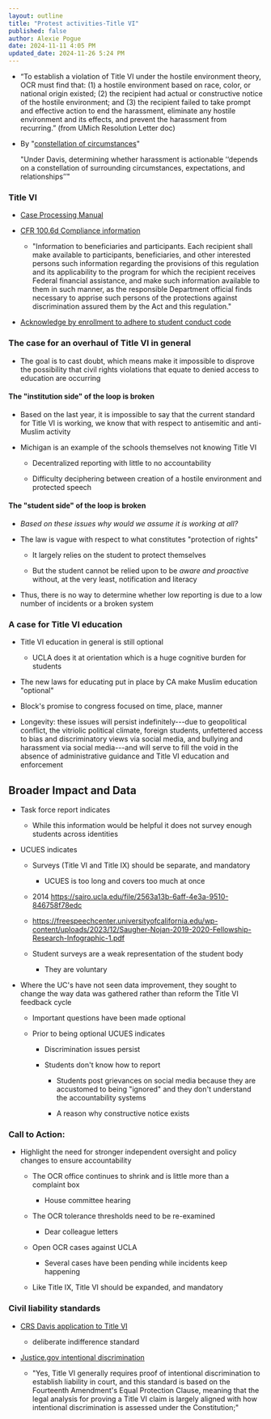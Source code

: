 ```yaml
---
layout: outline
title: "Protest activities-Title VI"
published: false
author: Alexie Pogue
date: 2024-11-11 4:05 PM
updated_date: 2024-11-26 5:24 PM
---
```


- “To establish a violation of Title VI under the hostile environment theory, OCR must find that: (1) a hostile environment based on race, color, or national origin existed; (2) the recipient had actual or constructive notice of the hostile environment; and (3) the recipient failed to take prompt and effective action to end the harassment, eliminate any hostile environment and its effects, and prevent the harassment from recurring.” (from UMich Resolution Letter doc)

- By "[constellation of circumstances](https://www.govinfo.gov/content/pkg/FR-2000-11-02/pdf/00-27910.pdf)" 

	"Under Davis, determining whether harassment is actionable ‘‘depends on a constellation of surrounding circumstances, expectations, and relationships’’"

### Title VI 

- [Case Processing Manual](https://www.ed.gov/sites/ed/files/about/offices/list/ocr/docs/ocrcpm.pdf)


- [CFR 100.6d Compliance information](https://www.ecfr.gov/current/title-34/subtitle-B/chapter-I/part-100/section-100.6)

	- "Information to beneficiaries and participants.  Each recipient shall make available to participants, beneficiaries, and other interested persons such information regarding the provisions of this regulation and its applicability to the program for which the recipient receives Federal financial assistance, and make such information available to them in such manner, as the responsible Department official finds necessary to apprise such persons of the protections against discrimination assured them by the Act and this regulation."

- [Acknowledge by enrollment to adhere to student conduct code](https://deanofstudents.ucla.edu/student-conduct-code)

### The case for an overhaul of Title VI in general 

- The goal is to cast doubt, which means make it impossible to disprove the possibility that civil rights violations that equate to denied access to education are occurring 

#### The "institution side" of the loop is broken

- Based on the last year, it is impossible to say that the current standard for Title VI is working, we know that with respect to antisemitic and anti-Muslim activity

- Michigan is an example of the schools themselves not knowing Title VI 

	- Decentralized reporting with little to no accountability

	- Difficulty deciphering between creation of a hostile environment and protected speech

#### The "student side" of the loop is broken

- *Based on these issues why would we assume it is working at all?* 

- The law is vague with respect to what constitutes "protection of rights"

	- It largely relies on the student to protect themselves

	- But the student cannot be relied upon to be *aware and proactive* without, at the very least, notification and literacy

- Thus, there is no way to determine whether low reporting is due to a low number of incidents or a broken system



### A case for Title VI education

- Title VI education in general is still optional 

	- UCLA does it at orientation which is a huge cognitive burden for students

- The new laws for educating put in place by CA make Muslim education "optional"

- Block's promise to congress focused on time, place, manner

- Longevity: these issues will persist indefinitely---due to geopolitical conflict, the vitriolic political climate, foreign students, unfettered access to bias and discriminatory views via social media, and bullying and harassment via social media---and will serve to fill the void in the absence of administrative guidance and Title VI education and enforcement



## Broader Impact and Data

- Task force report indicates

	- While this information would be helpful it does not survey enough students across identities 

- UCUES indicates 

	- Surveys (Title VI and Title IX) should be separate, and mandatory

		- UCUES is too long and covers too much at once

	- 2014 https://sairo.ucla.edu/file/2563a13b-6aff-4e3a-9510-846758f78edc

	- https://freespeechcenter.universityofcalifornia.edu/wp-content/uploads/2023/12/Saugher-Nojan-2019-2020-Fellowship-Research-Infographic-1.pdf

	- Student surveys are a weak representation of the student body

		- They are voluntary

- Where the UC's have not seen data improvement, they sought to change the way data was gathered rather than reform the Title VI feedback cycle

	- Important questions have been made optional

	- Prior to being optional UCUES indicates

		- Discrimination issues persist

		- Students don't know how to report

			- Students post grievances on social media because they are accustomed to being "ignored" and they don't understand the accountability systems

			- A reason why constructive notice exists

### Call to Action: 

- Highlight the need for stronger independent oversight and policy changes to ensure accountability

	- The OCR office continues to shrink and is little more than a complaint box 

		- House committee hearing 

	- The OCR tolerance thresholds need to be re-examined

		- Dear colleague letters 

	- Open OCR cases against UCLA

		- Several cases have been pending while incidents keep happening

	- Like Title IX, Title VI should be expanded, and mandatory



### Civil liability standards

- [CRS Davis application to Title VI](https://crsreports.congress.gov/product/pdf/LSB/LSB11087)

    - deliberate indifference standard

- [Justice.gov intentional discrimination](https://www.justice.gov/crt/fcs/T6Manual6#:~:text=Courts%20have%20developed%20a%20number,2011)

    - "Yes, Title VI generally requires proof of intentional discrimination to establish liability in court, and this standard is based on the Fourteenth Amendment's Equal Protection Clause, meaning that the legal analysis for proving a Title VI claim is largely aligned with how intentional discrimination is assessed under the Constitution;"